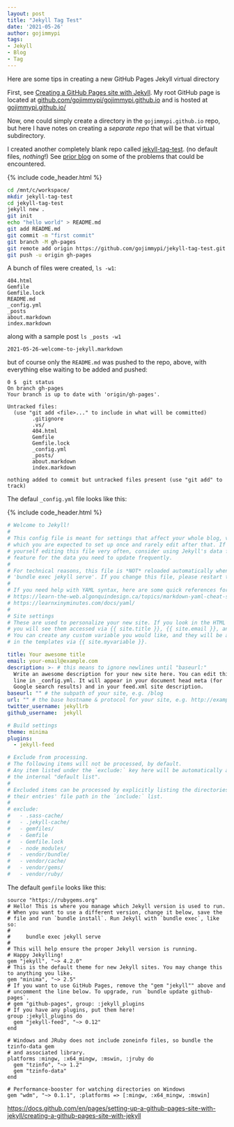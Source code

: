 ```yaml
---
layout: post
title: "Jekyll Tag Test"
date: '2021-05-26'
author: gojimmypi
tags:
- Jekyll
- Blog
- Tag
---
```


Here are some tips in creating a new GitHub Pages Jekyll virtual directory

First, see [Creating a GitHub Pages site with Jekyll](https://docs.github.com/en/pages/setting-up-a-github-pages-site-with-jekyll/creating-a-github-pages-site-with-jekyll).
My root GitHub page is located at [github.com/gojimmypi/gojimmypi.github.io](https://github.com/gojimmypi/gojimmypi.github.io) 
and is hosted at [gojimmypi.github.io/](https://gojimmypi.github.io/)

Now, one could simply create a directory in the `gojimmypi.github.io` repo, but here I have notes on creating a _separate repo_ that will be that virtual subdirectory.

I created another completely blank repo called [jekyll-tag-test](https://github.com/gojimmypi/jekyll-tag-test). (no default files, _nothing_!) 
See [prior blog](../jekyll-site-failures/) on some of the problems that could be encountered.


{% include code_header.html %}
```bash
cd /mnt/c/workspace/
mkdir jekyll-tag-test
cd jekyll-tag-test
jekyll new .
git init
echo "hello world" > README.md
git add README.md
git commit -m "first commit"
git branch -M gh-pages
git remote add origin https://github.com/gojimmypi/jekyll-tag-test.git
git push -u origin gh-pages
```

A bunch of files were created, `ls -w1`:

```
404.html
Gemfile
Gemfile.lock
README.md
_config.yml
_posts
about.markdown
index.markdown
```

along with a sample post `ls _posts -w1`
```
2021-05-26-welcome-to-jekyll.markdown
```

but of course only the `README.md` was pushed to the repo, above, with everything else waiting to be added and pushed:

```
0 $  git status
On branch gh-pages
Your branch is up to date with 'origin/gh-pages'.

Untracked files:
  (use "git add <file>..." to include in what will be committed)
        .gitignore
        .vs/
        404.html
        Gemfile
        Gemfile.lock
        _config.yml
        _posts/
        about.markdown
        index.markdown

nothing added to commit but untracked files present (use "git add" to track)
```
The defaul `_config.yml` file looks like this:


{% include code_header.html %}
```yml
# Welcome to Jekyll!
#
# This config file is meant for settings that affect your whole blog, values
# which you are expected to set up once and rarely edit after that. If you find
# yourself editing this file very often, consider using Jekyll's data files
# feature for the data you need to update frequently.
#
# For technical reasons, this file is *NOT* reloaded automatically when you use
# 'bundle exec jekyll serve'. If you change this file, please restart the server process.
#
# If you need help with YAML syntax, here are some quick references for you:
# https://learn-the-web.algonquindesign.ca/topics/markdown-yaml-cheat-sheet/#yaml
# https://learnxinyminutes.com/docs/yaml/
#
# Site settings
# These are used to personalize your new site. If you look in the HTML files,
# you will see them accessed via {{ site.title }}, {{ site.email }}, and so on.
# You can create any custom variable you would like, and they will be accessible
# in the templates via {{ site.myvariable }}.

title: Your awesome title
email: your-email@example.com
description: >- # this means to ignore newlines until "baseurl:"
  Write an awesome description for your new site here. You can edit this
  line in _config.yml. It will appear in your document head meta (for
  Google search results) and in your feed.xml site description.
baseurl: "" # the subpath of your site, e.g. /blog
url: "" # the base hostname & protocol for your site, e.g. http://example.com
twitter_username: jekyllrb
github_username:  jekyll

# Build settings
theme: minima
plugins:
  - jekyll-feed

# Exclude from processing.
# The following items will not be processed, by default.
# Any item listed under the `exclude:` key here will be automatically added to
# the internal "default list".
#
# Excluded items can be processed by explicitly listing the directories or
# their entries' file path in the `include:` list.
#
# exclude:
#   - .sass-cache/
#   - .jekyll-cache/
#   - gemfiles/
#   - Gemfile
#   - Gemfile.lock
#   - node_modules/
#   - vendor/bundle/
#   - vendor/cache/
#   - vendor/gems/
#   - vendor/ruby/
```

The default `gemfile` looks like this:

```gem
source "https://rubygems.org"
# Hello! This is where you manage which Jekyll version is used to run.
# When you want to use a different version, change it below, save the
# file and run `bundle install`. Run Jekyll with `bundle exec`, like so:
#
#     bundle exec jekyll serve
#
# This will help ensure the proper Jekyll version is running.
# Happy Jekylling!
gem "jekyll", "~> 4.2.0"
# This is the default theme for new Jekyll sites. You may change this to anything you like.
gem "minima", "~> 2.5"
# If you want to use GitHub Pages, remove the "gem "jekyll"" above and
# uncomment the line below. To upgrade, run `bundle update github-pages`.
# gem "github-pages", group: :jekyll_plugins
# If you have any plugins, put them here!
group :jekyll_plugins do
  gem "jekyll-feed", "~> 0.12"
end

# Windows and JRuby does not include zoneinfo files, so bundle the tzinfo-data gem
# and associated library.
platforms :mingw, :x64_mingw, :mswin, :jruby do
  gem "tzinfo", "~> 1.2"
  gem "tzinfo-data"
end

# Performance-booster for watching directories on Windows
gem "wdm", "~> 0.1.1", :platforms => [:mingw, :x64_mingw, :mswin]
```

https://docs.github.com/en/pages/setting-up-a-github-pages-site-with-jekyll/creating-a-github-pages-site-with-jekyll